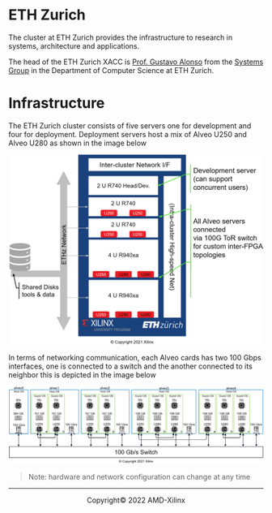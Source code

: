 # ETH Zurich

The cluster at ETH Zurich provides the infrastructure to research in systems, architecture and applications.

The head of the ETH Zurich XACC is [Prof. Gustavo Alonso](https://inf.ethz.ch/people/person-detail.alonso.html) from the [Systems Group](https://systems.ethz.ch/) in the  Department of Computer Science at ETH Zurich.  

# Infrastructure

The ETH Zurich cluster consists of five servers one for development and four for deployment. Deployment servers host a mix of Alveo U250 and Alveo U280 as shown in the image below

![](./images/ethz/xacc_ethz.png)

In terms of networking communication, each Alveo cards has two 100 Gbps interfaces, one is connected to a switch and the another connected to its neighbor this is depicted in the image below

![](./images/ethz/xacc_ethz_network.png)

> Note: hardware and network configuration can change at any time

---
<p align="center">Copyright&copy; 2022 AMD-Xilinx</p>